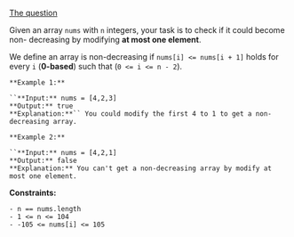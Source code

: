 [The question](https://leetcode.com/problems/non-decreasing-array/)

Given an array ```nums``` with ```n``` integers, your task is to check if it could become non-
decreasing by modifying **at most one element**.

We define an array is non-decreasing if ```nums[i] <= nums[i + 1]``` holds for every 
```i``` (**0-based**) such that (```0 <= i <= n - 2```).


`**Example 1:**`
```
``**Input:** nums = [4,2,3]
**Output:** true
**Explanation:**`` You could modify the first 4 to 1 to get a non-decreasing array.
```
`**Example 2:**`
```
``**Input:** nums = [4,2,1]
**Output:** false
**Explanation:** You can't get a non-decreasing array by modify at most one element.
```
**Constraints:**
```
- n == nums.length
- 1 <= n <= 104
- -105 <= nums[i] <= 105
```

